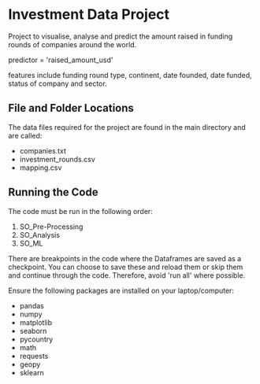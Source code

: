 # Investment Data Project
Project to visualise, analyse and predict the amount raised in funding rounds of companies around the world. 

predictor = 'raised_amount_usd'

features include funding round type, continent, date founded, date funded, status of company and sector.

## File and Folder Locations

The data files required for the project are found in the main directory and are called:
- companies.txt
- investment_rounds.csv
- mapping.csv

## Running the Code

The code must be run in the following order:
1. SO_Pre-Processing
2. SO_Analysis
3. SO_ML

There are breakpoints in the code where the Dataframes are saved as a checkpoint. You can choose to save these and reload them or skip them and continue through the code. Therefore, avoid 'run all' where possible. 

Ensure the following packages are installed on your laptop/computer:
- pandas
- numpy
- matplotlib
- seaborn
- pycountry
- math
- requests
- geopy
- sklearn 
